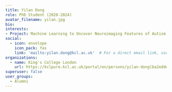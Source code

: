 ```yaml
---
title: Yilan Dong
role: PhD Student (2020-2024)
avatar_filename: yilan.jpg
bio:
interests:
- Project: Machine Learning to Uncover Neuroimaging Features of Autism
social:
  - icon: envelope
    icon_pack: fas
    link: 'mailto:yilan.dong@kcl.ac.uk'  # For a direct email link, use "mailto:test@example.org".
organizations:
  - name: King's College London
    url: https://kclpure.kcl.ac.uk/portal/en/persons/yilan-dong(ba2edde9-27ea-4377-be9c-72070b663e6f).html
superuser: false
user_groups:
  - Alumni
---
```

